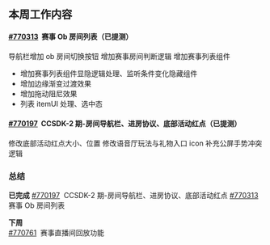 ## 本周工作内容

#### [#770313](https://icc.pm.netease.com/v6/issues/770313)  赛事 Ob 房间列表（已提测）
导航栏增加 ob 房间切换按钮
增加赛事房间判断逻辑
增加赛事列表组件
- 增加赛事列表组件显隐逻辑处理、监听条件变化隐藏组件
- 增加边缘渐变过渡效果
- 增加拖动阻尼效果
- 列表 itemUI 处理、选中态


#### [#770197](https://icc.pm.netease.com/v6/issues/770197)  CCSDK-2 期-房间导航栏、进房协议、底部活动红点（已提测）
修改底部活动红点大小、位置
修改语音厅玩法与礼物入口 icon
补充公屏手势冲突逻辑


### 总结
**已完成**
[#770197](https://icc.pm.netease.com/v6/issues/770197)  CCSDK-2 期-房间导航栏、进房协议、底部活动红点
[#770313](https://icc.pm.netease.com/v6/issues/770313)  赛事 Ob 房间列表

**下周**  
[#770761](https://icc.pm.netease.com/v6/issues/770761)  赛事直播间回放功能


